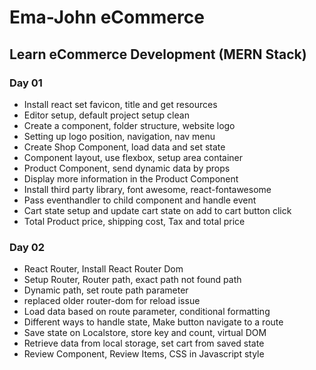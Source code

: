 # Ema-John eCommerce
## Learn eCommerce Development (MERN Stack)

### Day 01
- Install react set favicon, title and get resources
- Editor setup, default project setup clean
- Create a component, folder structure, website logo
- Setting up logo position, navigation, nav menu
- Create Shop Component, load data and set state
- Component layout, use flexbox, setup area container
- Product Component, send dynamic data by props
- Display more information in the Product Component
- Install third party library, font awesome, react-fontawesome
- Pass eventhandler to child component and handle event
- Cart state setup and update cart state on add to cart button click
- Total Product price, shipping cost, Tax and total price

### Day 02
- React Router, Install React Router Dom
- Setup Router, Router path, exact path not found path
- Dynamic path, set route path parameter
- replaced older router-dom for reload issue
- Load data based on route parameter, conditional formatting
- Different ways to handle state, Make button navigate to a route
- Save state on Localstore, store key and count, virtual DOM
- Retrieve data from local storage, set cart from saved state
- Review Component, Review Items, CSS in Javascript style